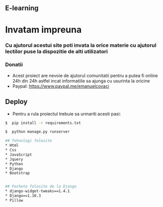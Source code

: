 ## E-learning

# Invatam impreuna

### Cu ajutorul acestui site poti invata la orice materie cu ajutorul lectilor puse la dispozitie de alti utilizatori

### Donatii
* Acest proiect are nevoie de ajutorul comunitatii pentru a putea fi online 24h din 24h astfel incat informatiile sa ajunga cu usurinta la oricine
* Paypal: https://www.paypal.me/emanuelcovaci

## Deploy
* Pentru a rula proiectul trebuie sa urmariti acesti pasi:


 ```sh
$  pip install -r requirements.txt 
```

 ```sh
$  python manage.py runserver 

## Tehnologi folosite
* Html
* Css
* JavaScript
* Jquery
* Python
* Django
* Bootstrap 


## Pachete folosite de la Django
* django-widget-tweaks==1.4.1
* Django==1.10.3
* Pillow
